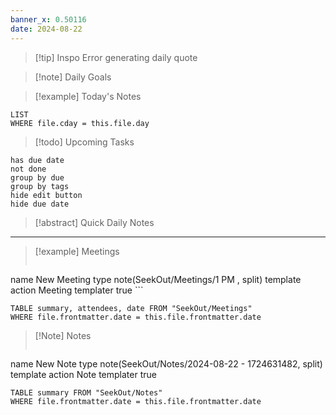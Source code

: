 ```yaml
---
banner_x: 0.50116
date: 2024-08-22
---
```


> [!tip] Inspo
>Error generating daily quote

>[!note] Daily Goals



> [!example] Today's Notes
```dataview
LIST
WHERE file.cday = this.file.day
```

> [!todo] Upcoming Tasks

```tasks
has due date
not done
group by due
group by tags
hide edit button
hide due date
```

> [!abstract] Quick Daily Notes




---

> [!example] Meetings
>  ```button
name New Meeting
type note(SeekOut/Meetings/1  PM , split) template
action Meeting
templater true ```

```dataview  
TABLE summary, attendees, date FROM "SeekOut/Meetings"  
WHERE file.frontmatter.date = this.file.frontmatter.date  
```

> [!Note]  Notes
> ```button
name New Note
type note(SeekOut/Notes/2024-08-22 - 1724631482, split) template
action Note
templater true
```dataview
TABLE summary FROM "SeekOut/Notes"  
WHERE file.frontmatter.date = this.file.frontmatter.date  
```

​